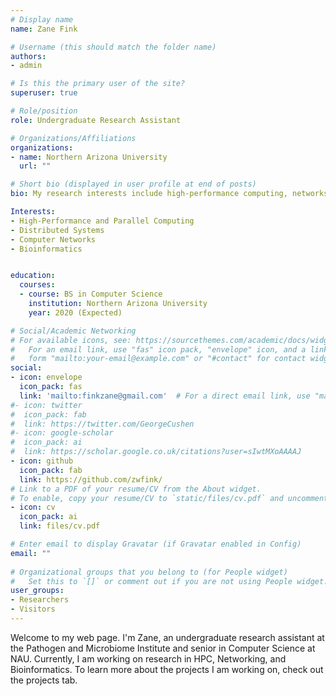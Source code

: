 ```yaml
---
# Display name
name: Zane Fink

# Username (this should match the folder name)
authors:
- admin

# Is this the primary user of the site?
superuser: true

# Role/position
role: Undergraduate Research Assistant

# Organizations/Affiliations
organizations:
- name: Northern Arizona University
  url: ""

# Short bio (displayed in user profile at end of posts)
bio: My research interests include high-performance computing, networks, bioinformatics, and cybersecurity.

Interests:
- High-Performance and Parallel Computing
- Distributed Systems
- Computer Networks
- Bioinformatics


education:
  courses:
  - course: BS in Computer Science
    institution: Northern Arizona University
    year: 2020 (Expected)

# Social/Academic Networking
# For available icons, see: https://sourcethemes.com/academic/docs/widgets/#icons
#   For an email link, use "fas" icon pack, "envelope" icon, and a link in the
#   form "mailto:your-email@example.com" or "#contact" for contact widget.
social:
- icon: envelope
  icon_pack: fas
  link: 'mailto:finkzane@gmail.com'  # For a direct email link, use "mailto:test@example.org".
#- icon: twitter
#  icon_pack: fab
#  link: https://twitter.com/GeorgeCushen
#- icon: google-scholar
#  icon_pack: ai
#  link: https://scholar.google.co.uk/citations?user=sIwtMXoAAAAJ
- icon: github
  icon_pack: fab
  link: https://github.com/zwfink/
# Link to a PDF of your resume/CV from the About widget.
# To enable, copy your resume/CV to `static/files/cv.pdf` and uncomment the lines below.  
- icon: cv
  icon_pack: ai
  link: files/cv.pdf

# Enter email to display Gravatar (if Gravatar enabled in Config)
email: ""
  
# Organizational groups that you belong to (for People widget)
#   Set this to `[]` or comment out if you are not using People widget.  
user_groups:
- Researchers
- Visitors
---
```


Welcome to my web page. I'm Zane, an undergraduate research assistant at the Pathogen and Microbiome Institute and senior in Computer Science at NAU. Currently, I am working on research in HPC, Networking, and Bioinformatics. To learn more about the projects I am working on, check out the projects tab. 
